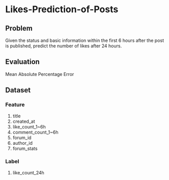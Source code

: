 # Likes-Prediction-of-Posts

## Problem

Given the status and basic information within the first 6 hours after the post is published, predict the number of likes after 24 hours.

## Evaluation

Mean Absolute Percentage Error

## Dataset

### Feature

1. title
2. created_at
3. like_count_1~6h
4. comment_count_1~6h
5. forum_id
6. author_id
7. forum_stats

### Label

1. like_count_24h
